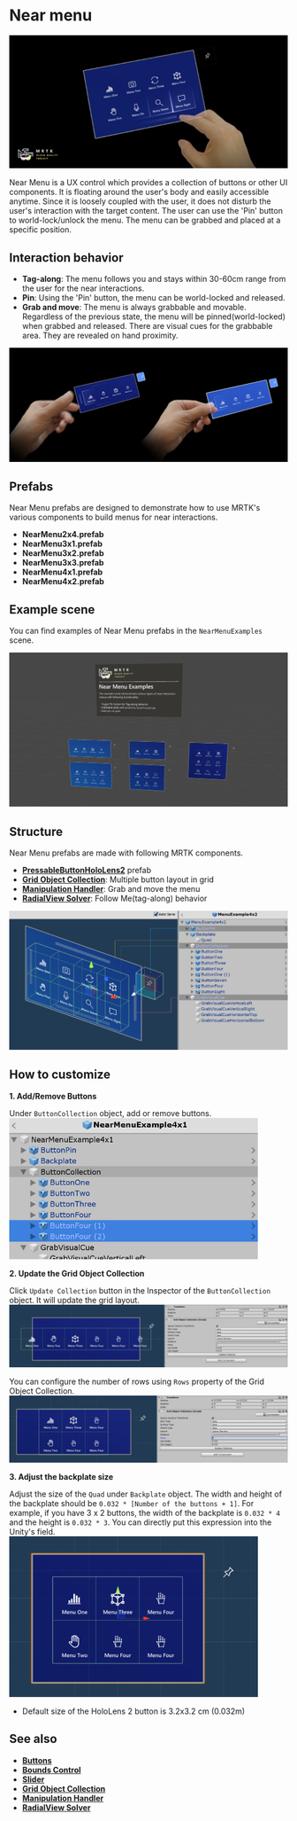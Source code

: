 # Near menu

![Near Menu](Images/NearMenu/MRTK_UX_NearMenu.png)

Near Menu is a UX control which provides a collection of buttons or other UI components. It is floating around the user's body and easily accessible anytime. Since it is loosely coupled with the user, it does not disturb the user's interaction with the target content. The user can use the 'Pin' button to world-lock/unlock the menu. The menu can be grabbed and placed at a specific position.

## Interaction behavior

- **Tag-along**: The menu follows you and stays within 30-60cm range from the user for the near interactions.
- **Pin**: Using the 'Pin' button, the menu can be world-locked and released.
- **Grab and move**: The menu is always grabbable and movable. Regardless of the previous state, the menu will be pinned(world-locked) when grabbed and released. There are visual cues for the grabbable area. They are revealed on hand proximity.

<img src="Images/NearMenu/MRTK_UX_NearMenu_Grab.png">

## Prefabs

Near Menu prefabs are designed to demonstrate how to use MRTK's various components to build menus for near interactions.

- **NearMenu2x4.prefab**
- **NearMenu3x1.prefab**
- **NearMenu3x2.prefab**
- **NearMenu3x3.prefab**
- **NearMenu4x1.prefab**
- **NearMenu4x2.prefab**

## Example scene

You can find examples of Near Menu prefabs in the `NearMenuExamples` scene.

<img src="Images/NearMenu/MRTK_UX_NearMenu_Examples.png">

## Structure

Near Menu prefabs are made with following MRTK components.

- [**PressableButtonHoloLens2**](README_Button.md) prefab
- [**Grid Object Collection**](README_ObjectCollection.md): Multiple button layout in grid
- [**Manipulation Handler**](README_ManipulationHandler.md): Grab and move the menu
- [**RadialView Solver**](README_Solver.md): Follow Me(tag-along) behavior

![Near Menu Prefab](Images/NearMenu/MRTK_UX_NearMenu_Structure.png)

## How to customize

**1. Add/Remove Buttons**

Under `ButtonCollection` object, add or remove buttons.  
<img src="Images/NearMenu/MRTK_UX_NearMenu_Custom0.png" width="450">

**2. Update the Grid Object Collection**

Click `Update Collection` button in the Inspector of the `ButtonCollection` object. It will update the grid layout.  
<img src="Images/NearMenu/MRTK_UX_NearMenu_Custom1.png">

You can configure the number of rows using `Rows` property of the Grid Object Collection.  
<img src="Images/NearMenu/MRTK_UX_NearMenu_Custom2.png">

**3. Adjust the backplate size**

Adjust the size of the `Quad` under `Backplate` object. The width and height of the backplate should be `0.032 * [Number of the buttons + 1]`. For example, if you have 3 x 2 buttons, the width of the backplate is `0.032 * 4` and the height is `0.032 * 3`. You can directly put this expression into the Unity's field.  
<img src="Images/NearMenu/MRTK_UX_NearMenu_Custom3.png" width="450">

- Default size of the HoloLens 2 button is 3.2x3.2 cm (0.032m)

## See also

- [**Buttons**](README_Button.md)
- [**Bounds Control**](README_BoundsControl.md)
- [**Slider**](README_Sliders.md)
- [**Grid Object Collection**](README_ObjectCollection.md)
- [**Manipulation Handler**](README_ManipulationHandler.md)
- [**RadialView Solver**](README_Solver.md)
